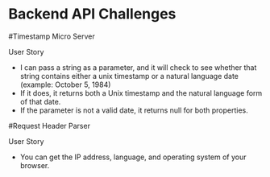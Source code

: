 # Backend API Challenges

#Timestamp Micro Server

User Story

- I can pass a string as a parameter, and it will check to see whether that string contains either a unix timestamp or a natural language date (example: October 5, 1984)
- If it does, it returns both a Unix timestamp and the natural language form of that date.
- If the parameter is not a valid date, it returns null for both properties.

#Request Header Parser

User Story

- You can get the IP address, language, and operating system of your browser.